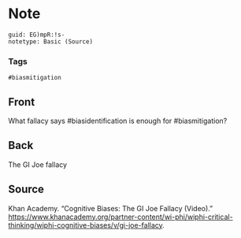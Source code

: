 # Note
```
guid: EG)mpR:!s-
notetype: Basic (Source)
```

### Tags
```
#biasmitigation
```

## Front
<div>What fallacy says #biasidentification is enough for #biasmitigation?</div>

## Back
The GI Joe fallacy

## Source
Khan Academy. “Cognitive Biases: The GI Joe Fallacy (Video).” <a href="https://www.khanacademy.org/partner-content/wi-phi/wiphi-critical-thinking/wiphi-cognitive-biases/v/gi-joe-fallacy">https://www.khanacademy.org/partner-content/wi-phi/wiphi-critical-thinking/wiphi-cognitive-biases/v/gi-joe-fallacy</a>.
